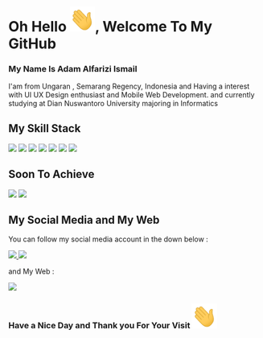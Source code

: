 # Oh Hello <img src="https://raw.githubusercontent.com/ABSphreak/ABSphreak/master/gifs/Hi.gif" width="50">, Welcome To My GitHub

### My Name Is Adam Alfarizi Ismail

I'am from Ungaran , Semarang Regency, Indonesia and Having a interest with UI UX Design enthusiast and Mobile Web Development.
and currently studying at Dian Nuswantoro University majoring in Informatics

## My Skill Stack
<img src="https://img.shields.io/badge/android%20-%3DDC84.svg?&style=for-the-badge&logo=android&logoColor=white"/> <img src="https://img.shields.io/badge/android_kotlin-7F52FF?style=for-the-badge&logo=kotlin&logoColor=white"/> <img src="https://img.shields.io/badge/android_flutter-02569B?style=for-the-badge&logo=flutter&logoColor=white"/> <img src="https://img.shields.io/badge/reactJs-61DAFB?style=for-the-badge&logo=react&logoColor=white"/> <img src="https://img.shields.io/badge/laravel-FF2D20?style=for-the-badge&logo=laravel&logoColor=white"/> <img src="https://img.shields.io/badge/php-777BB4?style=for-the-badge&logo=php&logoColor=white"/> <img src="https://img.shields.io/badge/javascript-F7DF1E?style=for-the-badge&logo=javascript&logoColor=white"/> 

## Soon To Achieve
<img src="https://img.shields.io/badge/android_react_native-61DAFB?style=for-the-badge&logo=android&logoColor=black"/> <img src="https://img.shields.io/badge/golang-00ADD8?style=for-the-badge&logo=go&logoColor=white"/> 

## My Social Media and My Web
You can follow my social media account in the down below :

<a href="https://www.instagram.com/aaiyangasli/?hl=id"><img src="https://img.shields.io/badge/Instagram-E4405F?style=for-the-badge&logo=instagram&logoColor=white"/> </a>
<a href="https://www.linkedin.com/in/adalf26/"><img src="https://img.shields.io/badge/Linkedin-0A66C2?style=for-the-badge&logo=linkedin&logoColor=white"/> </a>

and My Web : 

<a href="https://adamalfarizi26.netlify.app/"><img src="https://img.shields.io/badge/My_Web-0A66C2?style=for-the-badge&logo=googlechrome&logoColor=white"/> </a>
### Have a Nice Day and Thank you For Your Visit <img src="https://raw.githubusercontent.com/ABSphreak/ABSphreak/master/gifs/Hi.gif" width="50">
